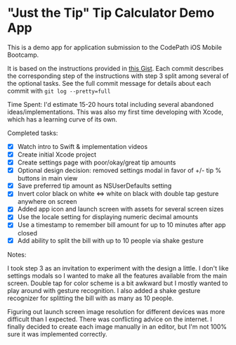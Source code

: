 # "Just the Tip" Tip Calculator Demo App

This is a demo app for application submission to the CodePath iOS Mobile Bootcamp.

It is based on the instructions provided in [this Gist](https://gist.github.com/timothy1ee/6858b706304a2397a7e2).
Each commit describes the corresponding step of the instructions with step 3 split among several of the optional tasks.
See the full commit message for details about each commit with `git log --pretty=full`

Time Spent: I'd estimate 15-20 hours total including several abandoned ideas/implementations. This was also my first time developing with Xcode, which has a learning curve of its own.

Completed tasks:

* [x] Watch intro to Swift & implementation videos
* [x] Create initial Xcode project
* [x] Create settings page with poor/okay/great tip amounts
* [x] Optional design decision: removed settings modal in favor of +/- tip % buttons in main view
* [x] Save preferred tip amount as NSUserDefaults setting
* [x] Invert color black on white <=> white on black with double tap gesture anywhere on screen
* [x] Added app icon and launch screen with assets for several screen sizes
* [x] Use the locale setting for displaying numeric decimal amounts
* [x] Use a timestamp to remember bill amount for up to 10 minutes after app closed
* [x] Add ability to split the bill with up to 10 people via shake gesture

Notes:

I took step 3 as an invitation to experiment with the design a little. I don't like settings modals so I wanted to make all the features available from the main screen. Double tap for color scheme is a bit awkward but I mostly wanted to play around with gesture recognition. I also added a shake gesture recognizer for splitting the bill with as many as 10 people.

Figuring out launch screen image resolution for different devices was more difficult than I expected. There was conflicting advice on the internet. I finally decided to create each image manually in an editor, but I'm not 100% sure it was implemented correctly.
